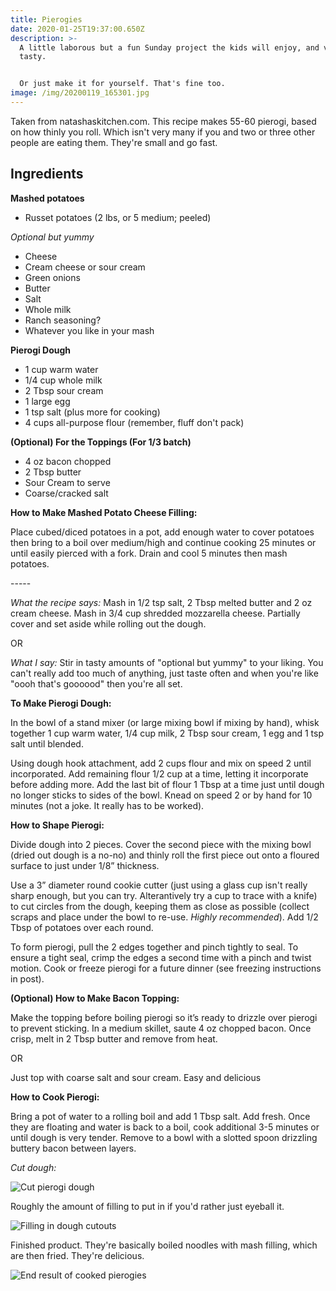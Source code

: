 ```yaml
---
title: Pierogies
date: 2020-01-25T19:37:00.650Z
description: >-
  A little laborous but a fun Sunday project the kids will enjoy, and very
  tasty. 


  Or just make it for yourself. That's fine too.
image: /img/20200119_165301.jpg
---
```

Taken from natashaskitchen.com. This recipe makes 55-60 pierogi, based on how thinly you roll. Which isn't very many if you and two or three other people are eating them. They're small and go fast.

## Ingredients

**Mashed potatoes**

* Russet potatoes (2 lbs, or 5 medium; peeled) 

_Optional but yummy_

* Cheese
* Cream cheese or sour cream
* Green onions
* Butter
* Salt
* Whole milk
* Ranch seasoning?
* Whatever you like in your mash

**Pierogi Dough**

* 1 cup warm water
* 1/4 cup whole milk
* 2 Tbsp sour cream
* 1 large egg
* 1 tsp salt (plus more for cooking)
* 4 cups all-purpose flour (remember, fluff don't pack)

**(Optional) For the Toppings (For 1/3 batch)**

* 4 oz bacon chopped
* 2 Tbsp butter
* Sour Cream to serve
* Coarse/cracked salt

**How to Make Mashed Potato Cheese Filling:**

Place cubed/diced potatoes in a pot, add enough water to cover potatoes then bring to a boil over medium/high and continue cooking 25 minutes or until easily pierced with a fork. Drain and cool 5 minutes then mash potatoes.

\-----

_What the recipe says:_ Mash in 1/2 tsp salt, 2 Tbsp melted butter and 2 oz cream cheese. Mash in 3/4 cup shredded mozzarella cheese. Partially cover and set aside while rolling out the dough. 

OR

_What I say:_  Stir in tasty amounts of "optional but yummy" to your liking. You can't really add too much of anything, just taste often and when you're like "oooh that's goooood" then you're all set. 

**To Make Pierogi Dough:**

In the bowl of a stand mixer (or large mixing bowl if mixing by hand), whisk together 1 cup warm water, 1/4 cup milk, 2 Tbsp sour cream, 1 egg and 1 tsp salt until blended.

Using dough hook attachment, add 2 cups flour and mix on speed 2 until incorporated. Add remaining flour 1/2 cup at a time, letting it incorporate before adding more. Add the last bit of flour 1 Tbsp at a time just until dough no longer sticks to sides of the bowl. Knead on speed 2 or by hand for 10 minutes (not a joke. It really has to be worked).

**How to Shape Pierogi:**

Divide dough into 2 pieces. Cover the second piece with the mixing bowl (dried out dough is a no-no) and thinly roll the first piece out onto a floured surface to just under 1/8” thickness.

Use a 3” diameter round cookie cutter (just using a glass cup isn't really sharp enough, but you can try. Alterantively try a cup to trace with a knife) to cut circles from the dough, keeping them as close as possible (collect scraps and place under the bowl to re-use. _Highly recommended_). Add 1/2 Tbsp of potatoes over each round.

To form pierogi, pull the 2 edges together and pinch tightly to seal. To ensure a tight seal, crimp the edges a second time with a pinch and twist motion. Cook or freeze pierogi for a future dinner (see freezing instructions in post).

**(Optional) How to Make Bacon Topping:**

Make the topping before boiling pierogi so it’s ready to drizzle over pierogi to prevent sticking. In a medium skillet, saute 4 oz chopped bacon. Once crisp, melt in 2 Tbsp butter and remove from heat.  

OR

Just top with coarse salt and sour cream. Easy and delicious

**How to Cook Pierogi:**

Bring a pot of water to a rolling boil and add 1 Tbsp salt. Add fresh. Once they are floating and water is back to a boil, cook additional 3-5 minutes or until dough is very tender. Remove to a bowl with a slotted spoon drizzling buttery bacon between layers. 

_Cut dough:_

![Cut pierogi dough](/img/20200119_165120.jpg "Cut dough")

Roughly the amount of filling to put in if you'd rather just eyeball it.

![Filling in dough cutouts](/img/20200119_170738.jpg "Putting the filling in dough cutouts")

Finished product. They're basically boiled noodles with mash filling, which are then fried. They're delicious.

![End result of cooked pierogies](/img/20200119_173052.jpg "Finished product")
